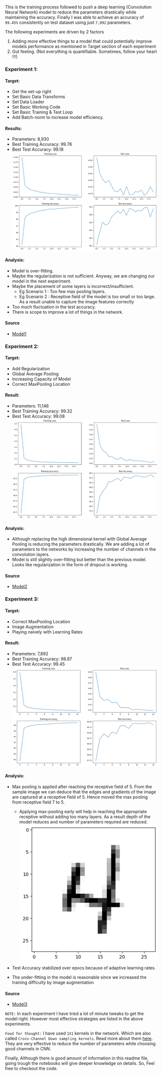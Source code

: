 This is the training process followed to push a deep learning (Convolution Neural Network) model to reduce the parameters drastically while maintaining the accuracy. Finally I was able to achieve an accuracy of `99.45%` consistently on test dataset using just `7,892` parameters.

The following experiments are driven by 2 factors
1. Adding more effective things to a model that could potentially improve models performance as mentioned in Target section of each experiment
2. Gut feeling. (Not everything is quantifiable. Sometimes, follow your heart !!!)


### Experiment 1:

#### Target:
  - Get the set-up right
  - Set Basic Data Transforms
  - Set Data Loader
  - Set Basic Working Code
  - Set Basic Training  & Test Loop
  - Add Batch-norm to increase model efficiency.
#### Results:
  - Parameters: 8,930
  - Best Training Accuracy: 99.76
  - Best Test Accuracy: 99.18
  ![training results](images/model1_training_results.png)
#### Analysis:
  - Model is over-fitting.
  - Maybe the regularization is not sufficient. Anyway, we are changing our model in the next experiment.
  - Maybe the placement of some layers is incorrect/insufficient. 
    * Eg Scenario 1 : Too few max pooling layers. 
    * Eg Scenario 2 : Receptive field of the model is too small or too large. As a result unable to capture the image features correctly
  - Too much fluctuation in the test accuracy.
  - There is scope to improve a lot of things in the network.
#### Source
  - [Model1](Model1.ipynb)

### Experiment 2:

#### Target:
  - Add Regularization
  - Global Average Pooling
  - Increasing Capacity of Model
  - Correct MaxPooling Location
#### Result:
  - Parameters: 11,146
  - Best Training Accuracy: 99.32
  - Best Test Accuracy: 99.08
  ![training results](images/model2_training_results.png)
#### Analysis:
  - Although replacing the high dimensional kernel with Global Average Pooling is reducing the parameters drastically. We are adding a lot of parameters to the networks by increasing the number of channels in the convolution layers.
  - Model is still slightly over-fitting  but better than the previous model. Looks like regularization in the form of dropout is working.
#### Source
  - [Model2](Model2.ipynb)


### Experiment 3:

#### Target:
  - Correct MaxPooling Location
  - Image Augmentation
  - Playing naively with Learning Rates
#### Result:
  - Parameters: 7,892
  - Best Training Accuracy: 98.87
  - Best Test Accuracy: 99.45
  ![training results](images/model3_training_results.png)

#### Analysis:
  - Max pooling is applied after reaching the receptive field of 5. From the sample image we can deduce that the edges and gradients of the image are captured at a receptive field of 5. Hence moved the max pooling from receptive field 7 to 5.
    - Applying max-pooling early will help in reaching the appropriate receptive without adding too many layers. As a result depth of the model reduces and number of parameters required are reduced.
  ![sample data point](images/sample_data_point.png)

  - Test Accuracy stabilized over epocs because of adaptive learning rates.
  - The under-fitting in the model is reasonable since we increased the training difficulty by image augmentation

#### Source
  - [Model3](Model3.ipynb)


`NOTE:` In each experiment I have tried a lot of minute tweaks to get the model right. However most effective strategies are listed in the above experiments.

`Food for thought:` I have used `1X1` kernels in the network. Which are also called `Cross-Channel Down sampling kernels`. Read more about them [here](https://medium.com/analytics-vidhya/talented-mr-1x1-comprehensive-look-at-1x1-convolution-in-deep-learning-f6b355825578). They are very effective to reduce the number of parameters while choosing good channels in CNN. 

Finally, Although there is good amount of information in this readme file, going trough the notebooks will give deeper knowledge on details. So, Feel free to checkout the code.